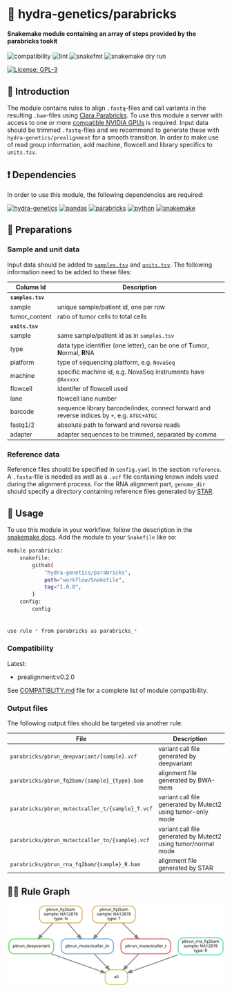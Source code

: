 # :snake: hydra-genetics/parabricks

#### Snakemake module containing an array of steps provided by the parabricks tookit

![compatibility](https://github.com/hydra-genetics/parabricks/actions/workflows/compatibility.yaml/badge.svg?branch=develop)
![lint](https://github.com/hydra-genetics/parabricks/actions/workflows/lint.yaml/badge.svg?branch=develop)
![snakefmt](https://github.com/hydra-genetics/parabricks/actions/workflows/snakefmt.yaml/badge.svg?branch=develop)
![snakemake dry run](https://github.com/hydra-genetics/parabricks/actions/workflows/snakemake-dry-run.yaml/badge.svg?branch=develop)

[![License: GPL-3](https://img.shields.io/badge/License-GPL3-yellow.svg)](https://opensource.org/licenses/gpl-3.0.html)

## :speech_balloon: Introduction

The module contains rules to align `.fastq`-files and call variants in the resulting
`.bam`-files using [Clara Parabricks](https://docs.nvidia.com/clara/parabricks/4.0.1/).
To use this module a server with access to one or more [compatible NVIDIA GPUs](https://docs.nvidia.com/clara/parabricks/4.0.1/GettingStarted.html#installation-requirements) is required. Input data should be trimmed `.fastq`-files and we recommend to generate
these with `hydra-genetics/prealignment` for a smooth transition. In order to make
use of read group information, add machine, flowcell and library specifics to
`units.tsv`.

## :heavy_exclamation_mark: Dependencies

In order to use this module, the following dependencies are required:

[![hydra-genetics](https://img.shields.io/badge/hydragenetics-v0.10.0-blue)](https://github.com/hydra-genetics/)
[![pandas](https://img.shields.io/badge/pandas-1.3.1-blue)](https://pandas.pydata.org/)
[![parabricks](https://img.shields.io/badge/parabricks-3.7-blue)](https://docs.nvidia.com/clara/parabricks/3.7.0/index.html)
[![python](https://img.shields.io/badge/python-3.8-blue)](https://www.python.org/)
[![snakemake](https://img.shields.io/badge/snakemake-6.10.0-blue)](https://snakemake.readthedocs.io/en/stable/)

## :school_satchel: Preparations

### Sample and unit data

Input data should be added to [`samples.tsv`](https://github.com/hydra-genetics/prealignment/blob/develop/config/samples.tsv)
and [`units.tsv`](https://github.com/hydra-genetics/prealignment/blob/develop/config/units.tsv).
The following information need to be added to these files:

| Column Id | Description |
| --- | --- |
| **`samples.tsv`** |
| sample | unique sample/patient id, one per row |
| tumor_content | ratio of tumor cells to total cells |
| **`units.tsv`** |
| sample | same sample/patient id as in `samples.tsv` |
| type | data type identifier (one letter), can be one of **T**umor, **N**ormal, **R**NA |
| platform | type of sequencing platform, e.g. `NovaSeq` |
| machine | specific machine id, e.g. NovaSeq instruments have `@Axxxxx` |
| flowcell | identifer of flowcell used |
| lane | flowcell lane number |
| barcode | sequence library barcode/index, connect forward and reverse indices by `+`, e.g. `ATGC+ATGC` |
| fastq1/2 | absolute path to forward and reverse reads |
| adapter | adapter sequences to be trimmed, separated by comma |

### Reference data

Reference files should be specified in `config.yaml` in the section `reference`.
A `.fasta`-file is needed as well as a `.vcf` file containing known indels used
during the alignment process. For the RNA alignment part, `genome_dir` should
specify a directory containing reference files generated by
[STAR](https://github.com/alexdobin/STAR/blob/master/doc/STARmanual.pdf).

## :rocket: Usage

To use this module in your workflow, follow the description in the
[snakemake docs](https://snakemake.readthedocs.io/en/stable/snakefiles/modularization.html#modules).
Add the module to your `Snakefile` like so:

```bash
module parabricks:
    snakefile:
        github(
            "hydra-genetics/parabricks",
            path="workflow/Snakefile",
            tag="1.0.0",
        )
    config:
        config


use rule * from parabricks as parabricks_*
```

### Compatibility

Latest:
 - prealignment:v0.2.0

 See [COMPATIBLITY.md](../main/COMPATIBLITY.md) file for a complete list of module compatibility.

### Output files

The following output files should be targeted via another rule:

| File | Description |
|---|---|
| `parabricks/pbrun_deepvariant/{sample}.vcf` | variant call file generated by deepvariant |
| `parabricks/pbrun_fq2bam/{sample}_{type}.bam` | alignment file generated by BWA-mem |
| `parabricks/pbrun_mutectcaller_t/{sample}_T.vcf` | variant call file generated by Mutect2 using tumor-only mode |
| `parabricks/pbrun_mutectcaller_tn/{sample}.vcf` | variant call file generated by Mutect2 using tumor/normal mode |
| `parabricks/pbrun_rna_fq2bam/{sample}_R.bam` | alignment file generated by STAR |

## :judge: Rule Graph

![rule_graph](images/rulegraph.svg)
